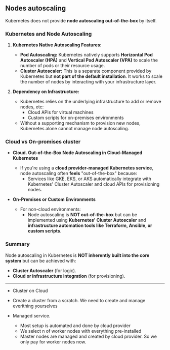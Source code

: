 ## Nodes autoscaling

Kubernetes does not provide **node autoscaling out-of-the-box** by itself.

### Kubernetes and Node Autoscaling

1. **Kubernetes Native Autoscaling Features:**
   - **Pod Autoscaling:** Kubernetes natively supports **Horizontal Pod Autoscaler (HPA)** and **Vertical Pod Autoscaler (VPA)** to scale the number of pods or their resource usage.
   - **Cluster Autoscaler:** This is a separate component provided by Kubernetes but **not part of the default installation**. It works to scale the number of nodes by interacting with your infrastructure layer.

2. **Dependency on Infrastructure:**
   - Kubernetes relies on the underlying infrastructure to add or remove nodes, etc:
     - Cloud APIs for virtual machines
     - Custom scripts for on-premises environments
   - Without a supporting mechanism to provision new nodes, Kubernetes alone cannot manage node autoscaling.

### Cloud vs On-promises cluster

- **Cloud. Out-of-the-Box Node Autoscaling in Cloud-Managed Kubernetes**
  - If you're using a **cloud provider-managed Kubernetes service**, node autoscaling often **feels** "out-of-the-box" because:
    - Services like GKE, EKS, or AKS automatically integrate with Kubernetes' Cluster Autoscaler and cloud APIs for provisioning nodes.

- **On-Premises or Custom Environments**
  - For non-cloud environments:
    - Node autoscaling is **NOT out-of-the-box** but can be implemented using **Kubernetes' Cluster Autoscaler** and **infrastructure automation tools like Terraform, Ansible, or custom scripts**.

### Summary
Node autoscaling in Kubernetes is **NOT inherently built into the core system** but can be achieved with:
- **Cluster Autoscaler** (for logic).
- **Cloud or infrastructure integration** (for provisioning).

---

- Cluster on Cloud

- Create a cluster from a scratch. We need to create and manage everithing yourselves
- Managed service.
  - Most setup is automated and done by cloud provider
  - We select n of worker nodes with everything pre-installed
  - Master nodes are managed and created by cloud provider. So we only pay for worker nodes now. 
